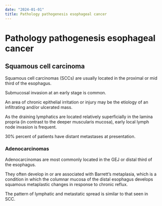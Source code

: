 ```yaml
---
date: "2024-01-01"
title: Pathology pathogenesis esophageal cancer
---
```


# Pathology pathogenesis esophageal cancer
## Squamous cell carcinoma
Squamous cell carcinomas (SCCs) are usually located in the proximal or mid third of the esophagus.

Submucosal invasion at an early stage is common.

An area of chronic epithelial irritation or injury may be the etiology of an infiltrating and/or ulcerated mass.

As the draining lymphatics are located relatively superficially in the lamina propria (in contrast to the deeper muscularis mucosa), early local lymph node invasion is frequent.

30% percent of patients have distant metastases at presentation.

### Adenocarcinomas
Adenocarcinomas are most commonly located in the GEJ or distal third of the esophagus.

They often develop in or are associated with Barrett’s metaplasia, which is a condition in which the columnar mucosa of the distal esophagus develops squamous metaplastic changes in response to chronic reflux.

The pattern of lymphatic and metastatic spread is similar to that seen in SCC.

